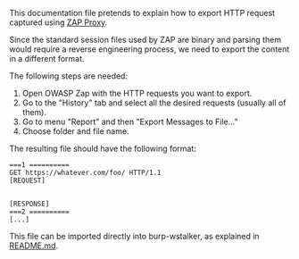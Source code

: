 This documentation file pretends to explain how to export HTTP request captured using [ZAP Proxy](https://www.zaproxy.org).

Since the standard session files used by ZAP are binary and parsing them would require a reverse engineering process, we need to export the content in a different format.

The following steps are needed:

1. Open OWASP Zap with the HTTP requests you want to export.
2. Go to the "History" tab and select all the desired requests (usually all of them).
3. Go to menu "Report" and then "Export Messages to File..."
4. Choose folder and file name.

The resulting file should have the following format:

```
===1 ==========
GET https://whatever.com/foo/ HTTP/1.1
[REQUEST]


[RESPONSE]
===2 ==========
[...]
```

This file can be imported directly into burp-wstalker, as explained in [README.md](README.md).
